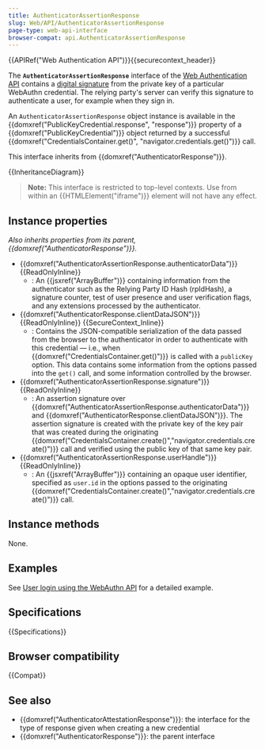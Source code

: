 ```yaml
---
title: AuthenticatorAssertionResponse
slug: Web/API/AuthenticatorAssertionResponse
page-type: web-api-interface
browser-compat: api.AuthenticatorAssertionResponse
---
```


{{APIRef("Web Authentication API")}}{{securecontext_header}}

The **`AuthenticatorAssertionResponse`** interface of the [Web Authentication API](/en-US/docs/Web/API/Web_Authentication_API) contains a [digital signature](/en-US/docs/Glossary/Signature/Security) from the private key of a particular WebAuthn credential. The relying party's server can verify this signature to authenticate a user, for example when they sign in.

An `AuthenticatorAssertionResponse` object instance is available in the {{domxref("PublicKeyCredential.response", "response")}} property of a {{domxref("PublicKeyCredential")}} object returned by a successful {{domxref("CredentialsContainer.get()", "navigator.credentials.get()")}} call.

This interface inherits from {{domxref("AuthenticatorResponse")}}.

{{InheritanceDiagram}}

> **Note:** This interface is restricted to top-level contexts. Use from within an {{HTMLElement("iframe")}} element will not have any effect.

## Instance properties

_Also inherits properties from its parent, {{domxref("AuthenticatorResponse")}}._

- {{domxref("AuthenticatorAssertionResponse.authenticatorData")}} {{ReadOnlyInline}}
  - : An {{jsxref("ArrayBuffer")}} containing information from the authenticator such as the Relying Party ID Hash (rpIdHash), a signature counter, test of user presence and user verification flags, and any extensions processed by the authenticator.
- {{domxref("AuthenticatorResponse.clientDataJSON")}} {{ReadOnlyInline}} {{SecureContext_Inline}}
  - : Contains the JSON-compatible serialization of the data passed from the browser to the authenticator in order to authenticate with this credential — i.e., when {{domxref("CredentialsContainer.get()")}} is called with a `publicKey` option. This data contains some information from the options passed into the `get()` call, and some information controlled by the browser.
- {{domxref("AuthenticatorAssertionResponse.signature")}} {{ReadOnlyInline}}
  - : An assertion signature over {{domxref("AuthenticatorAssertionResponse.authenticatorData")}} and {{domxref("AuthenticatorResponse.clientDataJSON")}}. The assertion signature is created with the private key of the key pair that was created during the originating {{domxref("CredentialsContainer.create()","navigator.credentials.create()")}} call and verified using the public key of that same key pair.
- {{domxref("AuthenticatorAssertionResponse.userHandle")}} {{ReadOnlyInline}}
  - : An {{jsxref("ArrayBuffer")}} containing an opaque user identifier, specified as `user.id` in the options passed to the originating {{domxref("CredentialsContainer.create()","navigator.credentials.create()")}} call.

## Instance methods

None.

## Examples

See [User login using the WebAuthn API](/en-US/docs/Web/API/CredentialsContainer/get#user_login_using_the_webauthn_api) for a detailed example.

## Specifications

{{Specifications}}

## Browser compatibility

{{Compat}}

## See also

- {{domxref("AuthenticatorAttestationResponse")}}: the interface for the type of response given when creating a new credential
- {{domxref("AuthenticatorResponse")}}: the parent interface
